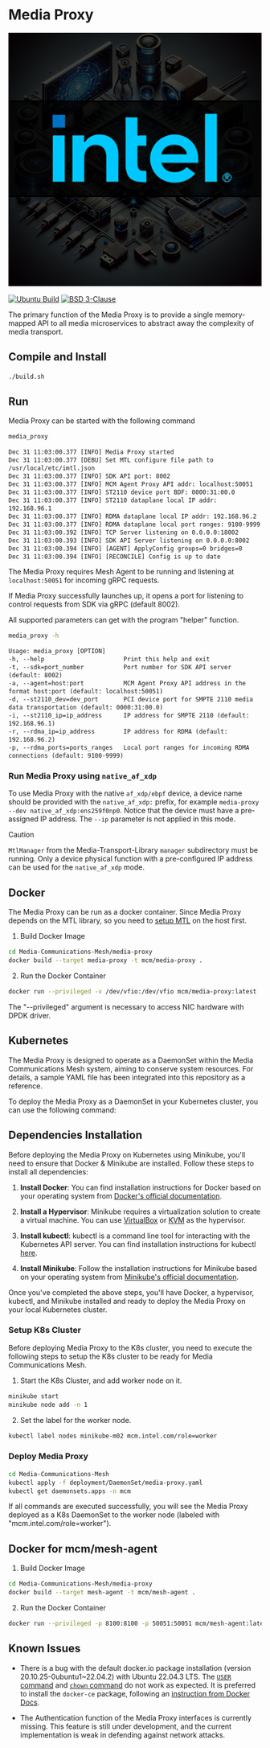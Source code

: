 # Media Proxy

![Media Proxy](../docs/_static/media-proxy-media-communications-mesh-1.png)

[![Ubuntu Build](https://github.com/OpenVisualCloud/Media-Communications-Mesh/actions/workflows/ubuntu-build.yml/badge.svg)](https://github.com/OpenVisualCloud/Media-Communications-Mesh/actions/workflows/ubuntu-build.yml)
[![BSD 3-Clause][license-img]][license]

The primary function of the Media Proxy is to provide a single memory-mapped API to all media microservices to abstract away the complexity of media transport.

## Compile and Install

```bash
./build.sh
```

## Run
Media Proxy can be started with the following command

```bash
media_proxy
```
```text
Dec 31 11:03:00.377 [INFO] Media Proxy started
Dec 31 11:03:00.377 [DEBU] Set MTL configure file path to /usr/local/etc/imtl.json
Dec 31 11:03:00.377 [INFO] SDK API port: 8002
Dec 31 11:03:00.377 [INFO] MCM Agent Proxy API addr: localhost:50051
Dec 31 11:03:00.377 [INFO] ST2110 device port BDF: 0000:31:00.0
Dec 31 11:03:00.377 [INFO] ST2110 dataplane local IP addr: 192.168.96.1
Dec 31 11:03:00.377 [INFO] RDMA dataplane local IP addr: 192.168.96.2
Dec 31 11:03:00.377 [INFO] RDMA dataplane local port ranges: 9100-9999
Dec 31 11:03:00.392 [INFO] TCP Server listening on 0.0.0.0:18002
Dec 31 11:03:00.393 [INFO] SDK API Server listening on 0.0.0.0:8002
Dec 31 11:03:00.394 [INFO] [AGENT] ApplyConfig groups=0 bridges=0
Dec 31 11:03:00.394 [INFO] [RECONCILE] Config is up to date
```

The Media Proxy requires Mesh Agent to be running and listening at `localhost:50051` for incoming gRPC requests.

If Media Proxy successfully launches up, it opens a port for listening to control requests from SDK via gRPC (default 8002).

All supported parameters can get with the program "helper" function.

```bash
media_proxy -h
```
```text
Usage: media_proxy [OPTION]
-h, --help                      Print this help and exit
-t, --sdk=port_number           Port number for SDK API server (default: 8002)
-a, --agent=host:port           MCM Agent Proxy API address in the format host:port (default: localhost:50051)
-d, --st2110_dev=dev_port       PCI device port for SMPTE 2110 media data transportation (default: 0000:31:00.0)
-i, --st2110_ip=ip_address      IP address for SMPTE 2110 (default: 192.168.96.1)
-r, --rdma_ip=ip_address        IP address for RDMA (default: 192.168.96.2)
-p, --rdma_ports=ports_ranges   Local port ranges for incoming RDMA connections (default: 9100-9999)
```

### Run Media Proxy using `native_af_xdp`

To use Media Proxy with the native `af_xdp/ebpf` device, a device name should be provided with the `native_af_xdp:` prefix, for example `media-proxy --dev native_af_xdp:ens259f0np0`.
Notice that the device must have a pre-assigned IP address. The `--ip` parameter is not applied in this mode.

> [!CAUTION]
> `MtlManager` from the Media-Transport-Library `manager` subdirectory must be running.
> Only a device physical function with a pre-configured IP address can be used for the `native_af_xdp` mode.

## Docker
The Media Proxy can be run as a docker container.
Since Media Proxy depends on the MTL library, so you need to [setup MTL](https://github.com/OpenVisualCloud/Media-Transport-Library/blob/main/doc/run.md) on the host first.

1. Build Docker Image

```bash
cd Media-Communications-Mesh/media-proxy
docker build --target media-proxy -t mcm/media-proxy .
```

2. Run the Docker Container

```bash
docker run --privileged -v /dev/vfio:/dev/vfio mcm/media-proxy:latest
```

The "--privileged" argument is necessary to access NIC hardware with DPDK driver.

## Kubernetes
The Media Proxy is designed to operate as a DaemonSet within the Media Communications Mesh system, aiming to conserve system resources. For details, a sample YAML file has been integrated into this repository as a reference.

To deploy the Media Proxy as a DaemonSet in your Kubernetes cluster, you can use the following command:

## Dependencies Installation

Before deploying the Media Proxy on Kubernetes using Minikube, you'll need to ensure that Docker & Minikube are installed. Follow these steps to install all dependencies:

1. **Install Docker**: You can find installation instructions for Docker based on your operating system from [Docker's official documentation](https://docs.docker.com/get-docker/).

2. **Install a Hypervisor**: Minikube requires a virtualization solution to create a virtual machine. You can use [VirtualBox](https://www.virtualbox.org/) or [KVM](https://www.linux-kvm.org/page/Main_Page) as the hypervisor.

3. **Install kubectl**: kubectl is a command line tool for interacting with the Kubernetes API server. You can find installation instructions for kubectl [here](https://kubernetes.io/docs/tasks/tools/install-kubectl/).

4. **Install Minikube**: Follow the installation instructions for Minikube based on your operating system from [Minikube's official documentation](https://minikube.sigs.k8s.io/docs/start/).

Once you've completed the above steps, you'll have Docker, a hypervisor, kubectl, and Minikube installed and ready to deploy the Media Proxy on your local Kubernetes cluster.

### Setup K8s Cluster
Before deploying Media Proxy to the K8s cluster, you need to execute the following steps to setup the K8s cluster to be ready for Media Communications Mesh.

1. Start the K8s Cluster, and add worker node on it.

```bash
minikube start
minikube node add -n 1
```

2. Set the label for the worker node.

```bash
kubectl label nodes minikube-m02 mcm.intel.com/role=worker
```

### Deploy Media Proxy

```bash
cd Media-Communications-Mesh
kubectl apply -f deployment/DaemonSet/media-proxy.yaml
kubectl get daemonsets.apps -n mcm
```

If all commands are executed successfully, you will see the Media Proxy deployed as a K8s DaemonSet to the worker node (labeled with "mcm.intel.com/role=worker").

## Docker for mcm/mesh-agent

1. Build Docker Image

```bash
cd Media-Communications-Mesh/media-proxy
docker build --target mesh-agent -t mcm/mesh-agent .
```

2. Run the Docker Container

```bash
docker run --privileged -p 8100:8100 -p 50051:50051 mcm/mesh-agent:latest
```

## Known Issues
- There is a bug with the default docker.io package installation (version 20.10.25-0ubuntu1~22.04.2) with Ubuntu 22.04.3 LTS. The [`USER` command](https://github.com/moby/moby/issues/46355) and [`chown` command](https://github.com/moby/moby/issues/46161) do not work as expected. It is preferred to install the `docker-ce` package, following an [instruction from Docker Docs](https://docs.docker.com/engine/install/ubuntu/).

- The Authentication function of the Media Proxy interfaces is currently missing. This feature is still under development, and the current implementation is weak in defending against network attacks.

<!-- References -->
[license-img]: https://img.shields.io/badge/License-BSD_3--Clause-blue.svg
[license]: https://opensource.org/license/bsd-3-clause
